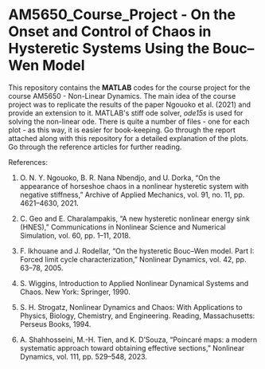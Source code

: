 # AM5650_Course_Project - On the Onset and Control of Chaos in Hysteretic Systems Using the Bouc–Wen Model

This repository contains the **MATLAB** codes for the course project for the course AM5650 - Non-Linear Dynamics. 
The main idea of the course project was to replicate the results of the paper Ngouoko et al. (2021) and provide an 
extension to it. MATLAB's stiff ode solver, *ode15s* is used for solving the non-linear ode. There is quite a number of files - 
one for each plot - as this way, it is easier for book-keeping. Go through the report attached along with this 
repository for a detailed explanation of the plots. Go through the reference articles for further reading. 

References:
1) O. N. Y. Ngouoko, B. R. Nana Nbendjo, and U. Dorka,
“On the appearance of horseshoe chaos in a nonlinear hysteretic system with negative stiffness,”
Archive of Applied Mechanics, vol. 91, no. 11, pp. 4621–4630, 2021.

2) C. Geo and E. Charalampakis,
“A new hysteretic nonlinear energy sink (HNES),”
Communications in Nonlinear Science and Numerical Simulation, vol. 60, pp. 1–11, 2018.

3) F. Ikhouane and J. Rodellar,
“On the hysteretic Bouc–Wen model. Part I: Forced limit cycle characterization,”
Nonlinear Dynamics, vol. 42, pp. 63–78, 2005.

4) S. Wiggins,
Introduction to Applied Nonlinear Dynamical Systems and Chaos.
New York: Springer, 1990.

5) S. H. Strogatz,
Nonlinear Dynamics and Chaos: With Applications to Physics, Biology, Chemistry, and Engineering.
Reading, Massachusetts: Perseus Books, 1994.

6) A. Shahhosseini, M.-H. Tien, and K. D’Souza,
“Poincaré maps: a modern systematic approach toward obtaining effective sections,”
Nonlinear Dynamics, vol. 111, pp. 529–548, 2023.
